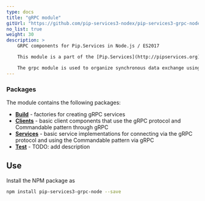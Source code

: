 ```yaml
---
type: docs
title: "gRPC module"
gitUrl: "https://github.com/pip-services3-nodex/pip-services3-grpc-nodex"
no_list: true
weight: 30
description: > 
    GRPC components for Pip.Services in Node.js / ES2017

    This module is a part of the [Pip.Services](http://pipservices.org) polyglot microservices toolkit.

    The grpc module is used to organize synchronous data exchange using calls through the gRPC protocol. It has implementations of both, the server and client parts.
---
```



### Packages

The module contains the following packages:

- [**Build**](build) - factories for creating gRPC services
- [**Clients**](clients) - basic client components that use the gRPC protocol and Commandable pattern through gRPC
- [**Services**](services) - basic service implementations for connecting via the gRPC protocol and using the Commandable pattern via gRPC
- [**Test**](test) - TODO: add description


## Use

Install the NPM package as
```bash
npm install pip-services3-grpc-node --save
```
